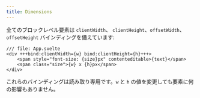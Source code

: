 ```yaml
---
title: Dimensions
---
```


全てのブロックレベル要素は `clientWidth`、 `clientHeight`、`offsetWidth`、`offsetHeight` バインディングを備えています:

```svelte
/// file: App.svelte
<div +++bind:clientWidth={w} bind:clientHeight={h}+++>
	<span style="font-size: {size}px" contenteditable>{text}</span>
	<span class="size">{w} x {h}px</span>
</div>
```

これらのバインディングは読み取り専用です。`w` と `h` の値を変更しても要素に何の影響もありません。
